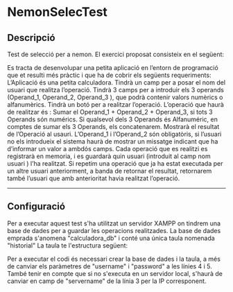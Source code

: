 # NemonSelecTest

## Descripció
Test de selecció per a nemon.
El exercici proposat consisteix en el següent:

Es tracta de desenvolupar una petita aplicació en l’entorn de programació que et resulti més
pràctic i que ha de cobrir els següents requeriments:
L’Aplicació és una petita calculadora.
Tindrà un camp per a posar el nom del usuari que realitza l’operació.
Tindrà 3 camps per a introduir els 3 operands (Operand_1, Operand_2, Operand_3 ), que
podrà contenir valors numèrics o alfanumèrics.
Tindrà un botó per a realitzar l’operació.
L’operació que haurà de realitzar és :
Sumar el Operand_1 + Operand_2 + Operand_3, si tots 3 Operands són numérics. Si qualsevol
dels 3 Operands és Alfanuméric, en comptes de sumar els 3 Operands, els concatenarem.
Mostrarà el resultat de l’Operació al usauri.
L’Operand_1 i l’Operand_2 són obligatòris, si l’usuari no els introdueix el sistema haurà de
mostrar un missatge indicant que ha d’informar un valor a ambdós camps.
Cada operació que es realitzi es registrarà en memoria, i es guardarà quin usuari (introduit al
camp nom usuari ) l’ha realitzat.
Si repetim una operació que ja ha estat executada per un altre usuari anteriorment, a banda
de retornar el resultat, retornarem també l’usuari que amb anterioritat havia realitzat
l’operació.

-------------------------------------------------------------------------------------------------

## Configuració

Per a executar aquest test s'ha utilitzat un servidor XAMPP on tindrem una base de dades per a 
guardar les operacions realitzades.
La base de dades emprada s'anomena "calculadora_db" i conté una única taula nomenada "historial"
La taula te l'estructura següent:


Per a executar el codi és necessari crear la base de dades i la taula, a més de canviar els paràmetres 
de "username" i "password" a les línies 4 i 5. També tenir en compte que si no s'executa en un servidor
local, s'haurà de canviar en camp de "servername" de la línia 3 per la IP corresponent.
